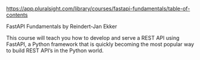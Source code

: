 
https://app.pluralsight.com/library/courses/fastapi-fundamentals/table-of-contents

FastAPI Fundamentals
by Reindert-Jan Ekker

This course will teach you how to develop and serve a REST API using FastAPI, a Python framework that is quickly becoming the most popular way to build REST API’s in the Python world.